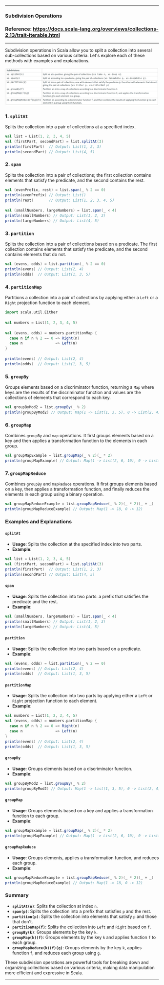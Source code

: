 
---

### Subdivision Operations

### Reference: <https://docs.scala-lang.org/overviews/collections-2.13/trait-iterable.html>

---

Subdivision operations in Scala allow you to split a collection into several sub-collections based on various criteria. Let's explore each of these methods with examples and explanations.

![Subdivision Operations](subdivision_operations.png "Subdivision Operations")

### 1. `splitAt`

Splits the collection into a pair of collections at a specified index.

```scala
val list = List(1, 2, 3, 4, 5)
val (firstPart, secondPart) = list.splitAt(3)
println(firstPart)  // Output: List(1, 2, 3)
println(secondPart) // Output: List(4, 5)
```

### 2. `span`

Splits the collection into a pair of collections; the first collection contains elements that satisfy the predicate, and the second contains the rest.

```scala
val (evenPrefix, rest) = list.span(_ % 2 == 0)
println(evenPrefix) // Output: List()
println(rest)       // Output: List(1, 2, 3, 4, 5)

val (smallNumbers, largeNumbers) = list.span(_ < 4)
println(smallNumbers) // Output: List(1, 2, 3)
println(largeNumbers) // Output: List(4, 5)
```

### 3. `partition`

Splits the collection into a pair of collections based on a predicate. The first collection contains elements that satisfy the predicate, and the second contains elements that do not.

```scala
val (evens, odds) = list.partition(_ % 2 == 0)
println(evens) // Output: List(2, 4)
println(odds)  // Output: List(1, 3, 5)
```

### 4. `partitionMap`

Partitions a collection into a pair of collections by applying either a `Left` or a `Right` projection function to each element.

```scala
import scala.util.Either

val numbers = List(1, 2, 3, 4, 5)

val (evens, odds) = numbers.partitionMap {
  case n if n % 2 == 0 => Right(n)
  case n               => Left(n)
}

println(evens) // Output: List(2, 4)
println(odds)  // Output: List(1, 3, 5)
```

### 5. `groupBy`

Groups elements based on a discriminator function, returning a `Map` where keys are the results of the discriminator function and values are the collections of elements that correspond to each key.

```scala
val groupByMod2 = list.groupBy(_ % 2)
println(groupByMod2) // Output: Map(1 -> List(1, 3, 5), 0 -> List(2, 4))
```

### 6. `groupMap`

Combines `groupBy` and `map` operations. It first groups elements based on a key and then applies a transformation function to the elements in each group.

```scala
val groupMapExample = list.groupMap(_ % 2)(_ * 2)
println(groupMapExample) // Output: Map(1 -> List(2, 6, 10), 0 -> List(4, 8))
```

### 7. `groupMapReduce`

Combines `groupBy` and `mapReduce` operations. It first groups elements based on a key, then applies a transformation function, and finally reduces the elements in each group using a binary operation.

```scala
val groupMapReduceExample = list.groupMapReduce(_ % 2)(_ * 2)(_ + _)
println(groupMapReduceExample) // Output: Map(1 -> 18, 0 -> 12)
```

### Examples and Explanations

#### `splitAt`

- **Usage**: Splits the collection at the specified index into two parts.
- **Example**:

```scala
val list = List(1, 2, 3, 4, 5)
val (firstPart, secondPart) = list.splitAt(3)
println(firstPart)  // Output: List(1, 2, 3)
println(secondPart) // Output: List(4, 5)
```

#### `span`

- **Usage**: Splits the collection into two parts: a prefix that satisfies the predicate and the rest.
- **Example**:

```scala
val (smallNumbers, largeNumbers) = list.span(_ < 4)
println(smallNumbers) // Output: List(1, 2, 3)
println(largeNumbers) // Output: List(4, 5)
```

#### `partition`

- **Usage**: Splits the collection into two parts based on a predicate.
- **Example**:

```scala
val (evens, odds) = list.partition(_ % 2 == 0)
println(evens) // Output: List(2, 4)
println(odds)  // Output: List(1, 3, 5)
```

#### `partitionMap`

- **Usage**: Splits the collection into two parts by applying either a `Left` or `Right` projection function to each element.
- **Example**:

```scala
val numbers = List(1, 2, 3, 4, 5)
val (evens, odds) = numbers.partitionMap {
  case n if n % 2 == 0 => Right(n)
  case n               => Left(n)
}
println(evens) // Output: List(2, 4)
println(odds)  // Output: List(1, 3, 5)
```

#### `groupBy`

- **Usage**: Groups elements based on a discriminator function.
- **Example**:

```scala
val groupByMod2 = list.groupBy(_ % 2)
println(groupByMod2) // Output: Map(1 -> List(1, 3, 5), 0 -> List(2, 4))
```

#### `groupMap`

- **Usage**: Groups elements based on a key and applies a transformation function to each group.
- **Example**:

```scala
val groupMapExample = list.groupMap(_ % 2)(_ * 2)
println(groupMapExample) // Output: Map(1 -> List(2, 6, 10), 0 -> List(4, 8))
```

#### `groupMapReduce`

- **Usage**: Groups elements, applies a transformation function, and reduces each group.
- **Example**:

```scala
val groupMapReduceExample = list.groupMapReduce(_ % 2)(_ * 2)(_ + _)
println(groupMapReduceExample) // Output: Map(1 -> 18, 0 -> 12)
```

### Summary

- **`splitAt(n)`**: Splits the collection at index `n`.
- **`span(p)`**: Splits the collection into a prefix that satisfies `p` and the rest.
- **`partition(p)`**: Splits the collection into elements that satisfy `p` and those that don't.
- **`partitionMap(f)`**: Splits the collection into `Left` and `Right` based on `f`.
- **`groupBy(k)`**: Groups elements by the key `k`.
- **`groupMap(k)(f)`**: Groups elements by the key `k` and applies function `f` to each group.
- **`groupMapReduce(k)(f)(g)`**: Groups elements by the key `k`, applies function `f`, and reduces each group using `g`.

These subdivision operations are powerful tools for breaking down and organizing collections based on various criteria, making data manipulation more efficient and expressive in Scala. 

---
